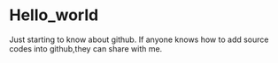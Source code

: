 # Hello_world
Just starting to know about github.
If anyone knows how to add source codes into github,they can share with me.

